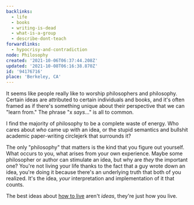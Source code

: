 ```yaml
---
backlinks:
  - life
  - books
  - writing-is-dead
  - what-is-a-group
  - describe-dont-teach
forwardlinks:
  - hypocrisy-and-contradiction
node: Philosophy
created: '2021-10-06T06:37:44.208Z'
updated: '2021-10-08T06:16:38.870Z'
id: '94176716'
place: 'Berkeley, CA'
---
```

It seems like people really like to worship philosophers and philosophy. Certain ideas are attributed to certain individuals and books, and it's often framed as if there's something unique about their perspective that we can "learn from." The phrase "x *says*..." is all to common. 

I find the majority of philosophy to be a complete waste of energy. Who cares about *who* came up with an idea, or the stupid semantics and bullshit academic paper-writing circlejerk that surrounds it?  

The only "philosophy" that matters is the kind that you figure out yourself. What occurs to you, what arises from your own experience. Maybe some philosopher or author can stimulate an idea, but why are *they* the important one? You're not living your life thanks to the fact that a guy wrote down an idea, you're doing it because there's an underlying truth that both of you realized. It's the idea, *your* interpretation and implementation of it that counts. 

The best ideas about [how to live](hypocrisy-and-contradiction.md) aren't *ideas*, they're just how you live. 


